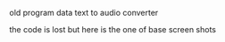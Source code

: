 old program data
text to audio converter

the code is lost but here is the one of base screen shots
